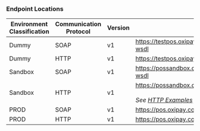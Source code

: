 <h3>Endpoint Locations</h3>

Environment<br/>Classification | Communication<br/>Protocol | Version | URL
----------|----------|----------|----------
Dummy | SOAP | v1 | <a href="https://testpos.oxipay.com.au/soap/v1/TestService.svc?wsdl">https://testpos.oxipay.com.au/soap/v1/TestService.svc?wsdl</a>
Dummy | HTTP | v1 | <a href="https://testpos.oxipay.com.au/webapi/v1/">https://testpos.oxipay.com.au/webapi/v1/</a>
Sandbox | SOAP | v1 | <a href="https://pos.oxipay.com.au/soap/v1/Service.svc?wsdl">https://possandbox.oxipay.com.au/soap/v1/Service.svc?wsdl</a>
Sandbox | HTTP | v1 | <a href="https://pos.oxipay.com.au/webapi/v1/">https://possandbox.oxipay.com.au/webapi/v1/</a><br/><br/><em>See <a href="/api_information/http_examples/">HTTP Examples</a> for a list of specific endpoints.</em>
PROD | SOAP | v1 | <a href="https://pos.oxipay.com.au/soap/v1/Service.svc?wsdl">https://pos.oxipay.com.au/soap/v1/Service.svc?wsdl</a>
PROD | HTTP | v1 | <a href="https://pos.oxipay.com.au/webapi/v1/">https://pos.oxipay.com.au/webapi/v1/</a>
